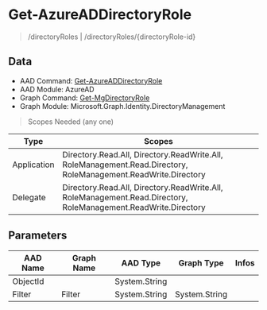 # Get-AzureADDirectoryRole

> /directoryRoles | /directoryRoles/{directoryRole-id}

## Data

+ AAD Command: [Get-AzureADDirectoryRole](https://docs.microsoft.com/en-us/powershell/module/AzureAD/Get-AzureADDirectoryRole)
+ AAD Module: AzureAD
+ Graph Command: [Get-MgDirectoryRole](https://docs.microsoft.com/en-us/powershell/module/Microsoft.Graph.Identity.DirectoryManagement/Get-MgDirectoryRole)
+ Graph Module: Microsoft.Graph.Identity.DirectoryManagement

> Scopes Needed (any one)

|Type|Scopes|
|---|---|
|Application|Directory.Read.All, Directory.ReadWrite.All, RoleManagement.Read.Directory, RoleManagement.ReadWrite.Directory|
|Delegate|Directory.Read.All, Directory.ReadWrite.All, RoleManagement.Read.Directory, RoleManagement.ReadWrite.Directory|

## Parameters

|AAD Name|Graph Name|AAD Type|Graph Type|Infos|
|---|---|---|---|---|
|ObjectId||System.String|||
|Filter|Filter|System.String|System.String||

